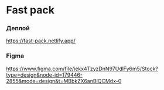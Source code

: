 # Fast pack

### Деплой
https://fast-pack.netlify.app/

### Figma
https://www.figma.com/file/iekx4TzyzDnN97UdlFy6m5/Stock?type=design&node-id=179446-2855&mode=design&t=MBbkZX6anBlQCMdx-0
